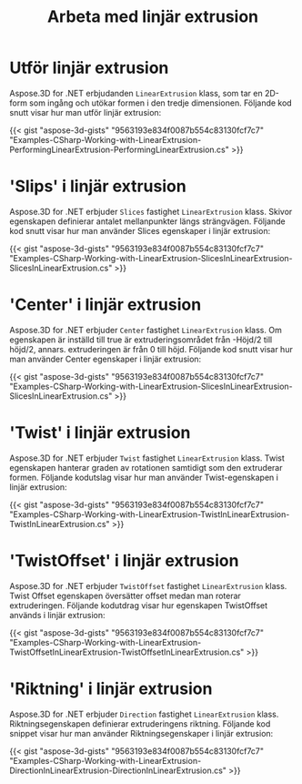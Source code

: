 ﻿---
title: Arbeta med linjär extrusion
type: docs
weight: 110
url: /sv/net/working-with-linear-extrusion/
description: Aspose.3D for .NET erbjudanden LinearExtrusion klass, som tar en 2D-form som ingång och utökar formen i den tredje dimensionen.
---
# **Utför linjär extrusion**
Aspose.3D for .NET erbjudanden `LinearExtrusion` klass, som tar en 2D-form som ingång och utökar formen i den tredje dimensionen. Följande kod snutt visar hur man utför linjär extrusion:



{{< gist "aspose-3d-gists" "9563193e834f0087b554c83130fcf7c7" "Examples-CSharp-Working-with-LinearExtrusion-PerformingLinearExtrusion-PerformingLinearExtrusion.cs" >}}
# **'Slips' i linjär extrusion**
Aspose.3D for .NET erbjuder `Slices` fastighet `LinearExtrusion` klass. Skivor egenskapen definierar antalet mellanpunkter längs strängvägen. Följande kod snutt visar hur man använder Slices egenskaper i linjär extrusion:



{{< gist "aspose-3d-gists" "9563193e834f0087b554c83130fcf7c7" "Examples-CSharp-Working-with-LinearExtrusion-SlicesInLinearExtrusion-SlicesInLinearExtrusion.cs" >}}
# **'Center' i linjär extrusion**
Aspose.3D for .NET erbjuder `Center` fastighet `LinearExtrusion` klass. Om egenskapen är inställd till true är extruderingsområdet från -Höjd/2 till höjd/2, annars. extruderingen är från 0 till höjd. Följande kod snutt visar hur man använder Center egenskaper i linjär extrusion:



{{< gist "aspose-3d-gists" "9563193e834f0087b554c83130fcf7c7" "Examples-CSharp-Working-with-LinearExtrusion-SlicesInLinearExtrusion-SlicesInLinearExtrusion.cs" >}}
# **'Twist' i linjär extrusion**
Aspose.3D for .NET erbjuder `Twist` fastighet `LinearExtrusion` klass. Twist egenskapen hanterar graden av rotationen samtidigt som den extruderar formen. Följande kodutslag visar hur man använder Twist-egenskapen i linjär extrusion:



{{< gist "aspose-3d-gists" "9563193e834f0087b554c83130fcf7c7" "Examples-CSharp-Working-with-LinearExtrusion-TwistInLinearExtrusion-TwistInLinearExtrusion.cs" >}}
# **'TwistOffset' i linjär extrusion**
Aspose.3D for .NET erbjuder `TwistOffset` fastighet `LinearExtrusion` klass. Twist Offset egenskapen översätter offset medan man roterar extruderingen. Följande kodutdrag visar hur egenskapen TwistOffset används i linjär extrusion:



{{< gist "aspose-3d-gists" "9563193e834f0087b554c83130fcf7c7" "Examples-CSharp-Working-with-LinearExtrusion-TwistOffsetInLinearExtrusion-TwistOffsetInLinearExtrusion.cs" >}}
# **'Riktning' i linjär extrusion**
Aspose.3D for .NET erbjuder `Direction` fastighet `LinearExtrusion` klass. Riktningsegenskapen definierar extruderingens riktning. Följande kod snippet visar hur man använder Riktningsegenskaper i linjär extrusion:



{{< gist "aspose-3d-gists" "9563193e834f0087b554c83130fcf7c7" "Examples-CSharp-Working-with-LinearExtrusion-DirectionInLinearExtrusion-DirectionInLinearExtrusion.cs" >}}
